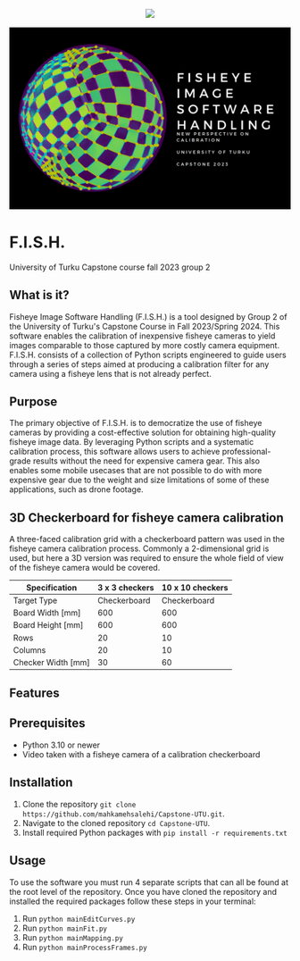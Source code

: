 <p align="center">
  <img  src="https://apps.utu.fi/media/logo/UTU_logo_EN_RGB.png" />
</p>

![F.I.S.H](https://github.com/mahkamehsalehi/Capstone-UTU/blob/main/Images-for-readme/fish.png?raw=true)
# F.I.S.H. 
University of Turku Capstone course fall 2023 group 2

## What is it?

Fisheye Image Software Handling (F.I.S.H.) is a tool designed by Group 2 of the University of Turku's Capstone Course in Fall 2023/Spring 2024. This software enables the calibration of inexpensive fisheye cameras to yield images comparable to those captured by more costly camera equipment. F.I.S.H. consists of a collection of Python scripts engineered to guide users through a series of steps aimed at producing a calibration filter for any camera using a fisheye lens that is not already perfect.

## Purpose
The primary objective of F.I.S.H. is to democratize the use of fisheye cameras by providing a cost-effective solution for obtaining high-quality fisheye image data. By leveraging Python scripts and a systematic calibration process, this software allows users to achieve professional-grade results without the need for expensive camera gear. This also enables some mobile usecases that are not possible to do with more expensive gear due to the weight and size limitations of some of these applications, such as drone footage.

## 3D Checkerboard for fisheye camera calibration
A three-faced calibration grid with a checkerboard pattern was used in the fisheye camera calibration
process. Commonly a 2-dimensional grid is used, but here a 3D version was required to ensure the
whole field of view of the fisheye camera would be covered.

| Specification       | 3 x 3 checkers | 10 x 10 checkers |
|---------------------|----------------|------------------|
| Target Type         | Checkerboard   | Checkerboard     |
| Board Width [mm]    | 600            | 600              |
| Board Height [mm]   | 600            | 600              |
| Rows                | 20             | 10               |
| Columns             | 20             | 10               |
| Checker Width [mm]  | 30             | 60               |


## Features
## Prerequisites
* Python 3.10 or newer
* Video taken with a fisheye camera of a calibration checkerboard
## Installation
1. Clone the repository `git clone https://github.com/mahkamehsalehi/Capstone-UTU.git`.
2. Navigate to the cloned repository `cd Capstone-UTU`.
3. Install required Python packages with `pip install -r requirements.txt`

## Usage

To use the software you must run 4 separate scripts that can all be found at the root level of the repository.
Once you have cloned the repository and installed the required packages follow these steps in your terminal:
1. Run `python mainEditCurves.py`
2. Run `python mainFit.py`
3. Run `python mainMapping.py`
4. Run `python mainProcessFrames.py`
